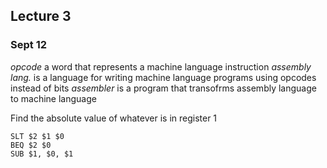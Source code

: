 
## Lecture 3
### Sept 12 


*opcode* a word that represents a machine language instruction 
*assembly lang.* is a language for writing machine language programs using opcodes instead of bits
*assembler* is a program that transofrms assembly language to machine language

Find the absolute value of whatever is in register 1

```
SLT $2 $1 $0
BEQ $2 $0
SUB $1, $0, $1



```



